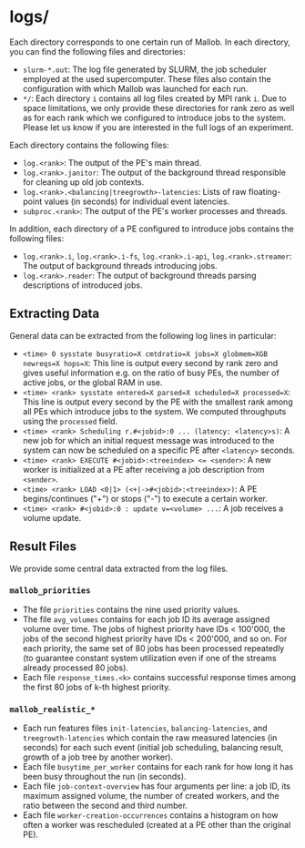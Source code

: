 
# logs/

Each directory corresponds to one certain run of Mallob. In each directory, you can find the following files and directories:

* `slurm-*.out`: The log file generated by SLURM, the job scheduler employed at the used supercomputer. These files also contain the configuration with which Mallob was launched for each run.
* `*/`: Each directory `i` contains all log files created by MPI rank `i`. Due to space limitations, we only provide these directories for rank zero as well as for each rank which we configured to introduce jobs to the system. Please let us know if you are interested in the full logs of an experiment.

Each directory contains the following files:

* `log.<rank>`: The output of the PE's main thread.
* `log.<rank>.janitor`: The output of the background thread responsible for cleaning up old job contexts.
* `log.<rank>.<balancing|treegrowth>-latencies`: Lists of raw floating-point values (in seconds) for individual event latencies.
* `subproc.<rank>`: The output of the PE's worker processes and threads.

In addition, each directory of a PE configured to introduce jobs contains the following files:

* `log.<rank>.i`, `log.<rank>.i-fs`, `log.<rank>.i-api`, `log.<rank>.streamer`: The output of background threads introducing jobs.
* `log.<rank>.reader`: The output of background threads parsing descriptions of introduced jobs.

## Extracting Data

General data can be extracted from the following log lines in particular:

* `<time> 0 sysstate busyratio=X cmtdratio=X jobs=X globmem=XGB newreqs=X hops=X`: This line is output every second by rank zero and gives useful information e.g. on the ratio of busy PEs, the number of active jobs, or the global RAM in use.
* `<time> <rank> sysstate entered=X parsed=X scheduled=X processed=X`: This line is output every second by the PE with the smallest rank among all PEs which introduce jobs to the system. We computed throughputs using the `processed` field.
* `<time> <rank> Scheduling r.#<jobid>:0 ... (latency: <latency>s)`: A new job for which an initial request message was introduced to the system can now be scheduled on a specific PE after `<latency>` seconds.
* `<time> <rank> EXECUTE #<jobid>:<treeindex> <= <sender>`: A new worker is initialized at a PE after receiving a job description from `<sender>`.
* `<time> <rank> LOAD <0|1> (<+|->#<jobid>:<treeindex>)`: A PE begins/continues ("+") or stops ("-") to execute a certain worker.
* `<time> <rank> #<jobid>:0 : update v=<volume> ...`: A job receives a volume update.

## Result Files

We provide some central data extracted from the log files.

### `mallob_priorities`

* The file `priorities` contains the nine used priority values. 
* The file `avg_volumes` contains for each job ID its average assigned volume over time. The jobs of highest priority have IDs < 100'000, the jobs of the second highest priority have IDs < 200'000, and so on. For each priority, the same set of 80 jobs has been processed repeatedly (to guarantee constant system utilization even if one of the streams already processed 80 jobs). 
* Each file `response_times.<k>` contains successful response times among the first 80 jobs of k-th highest priority.

### `mallob_realistic_*`

* Each run features files `init-latencies`, `balancing-latencies`, and `treegrowth-latencies` which contain the raw measured latencies (in seconds) for each such event (initial job scheduling, balancing result, growth of a job tree by another worker). 
* Each file `busytime_per_worker` contains for each rank for how long it has been busy throughout the run (in seconds).
* Each file `job-context-overview` has four arguments per line: a job ID, its maximum assigned volume, the number of created workers, and the ratio between the second and third number. 
* Each file `worker-creation-occurrences` contains a histogram on how often a worker was rescheduled (created at a PE other than the original PE). 
